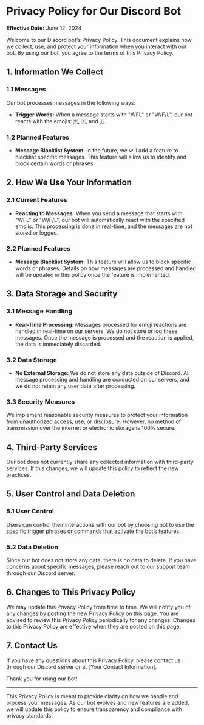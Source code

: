 # Privacy Policy for Our Discord Bot

**Effective Date:** June 12, 2024

Welcome to our Discord bot's Privacy Policy. This document explains how we collect, use, and protect your information when you interact with our bot. By using our bot, you agree to the terms of this Privacy Policy.

## 1. Information We Collect

### 1.1 Messages
Our bot processes messages in the following ways:
- **Trigger Words:** When a message starts with "WFL" or "W/F/L", our bot reacts with the emojis: 🇼, 🇫, and 🇱.

### 1.2 Planned Features
- **Message Blacklist System:** In the future, we will add a feature to blacklist specific messages. This feature will allow us to identify and block certain words or phrases.

## 2. How We Use Your Information

### 2.1 Current Features
- **Reacting to Messages:** When you send a message that starts with "WFL" or "W/F/L", our bot will automatically react with the specified emojis. This processing is done in real-time, and the messages are not stored or logged.

### 2.2 Planned Features
- **Message Blacklist System:** This feature will allow us to block specific words or phrases. Details on how messages are processed and handled will be updated in this policy once the feature is implemented.

## 3. Data Storage and Security

### 3.1 Message Handling
- **Real-Time Processing:** Messages processed for emoji reactions are handled in real-time on our servers. We do not store or log these messages. Once the message is processed and the reaction is applied, the data is immediately discarded.

### 3.2 Data Storage
- **No External Storage:** We do not store any data outside of Discord. All message processing and handling are conducted on our servers, and we do not retain any user data after processing.

### 3.3 Security Measures
We implement reasonable security measures to protect your information from unauthorized access, use, or disclosure. However, no method of transmission over the internet or electronic storage is 100% secure.

## 4. Third-Party Services

Our bot does not currently share any collected information with third-party services. If this changes, we will update this policy to reflect the new practices.

## 5. User Control and Data Deletion

### 5.1 User Control
Users can control their interactions with our bot by choosing not to use the specific trigger phrases or commands that activate the bot’s features.

### 5.2 Data Deletion
Since our bot does not store any data, there is no data to delete. If you have concerns about specific messages, please reach out to our support team through our Discord server.

## 6. Changes to This Privacy Policy

We may update this Privacy Policy from time to time. We will notify you of any changes by posting the new Privacy Policy on this page. You are advised to review this Privacy Policy periodically for any changes. Changes to this Privacy Policy are effective when they are posted on this page.

## 7. Contact Us

If you have any questions about this Privacy Policy, please contact us through our Discord server or at [Your Contact Information].

Thank you for using our bot!

---

This Privacy Policy is meant to provide clarity on how we handle and process your messages. As our bot evolves and new features are added, we will update this policy to ensure transparency and compliance with privacy standards.
